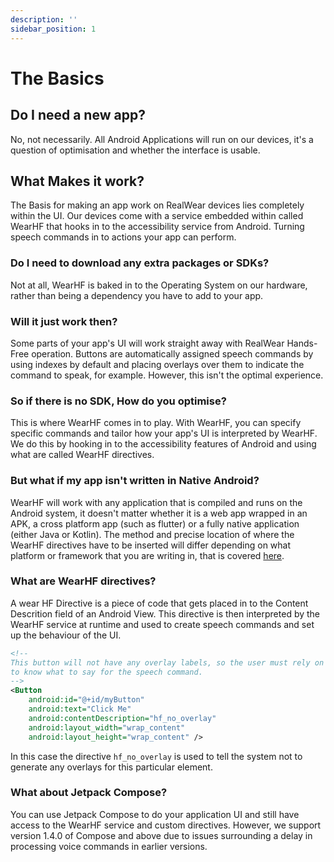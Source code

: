 ```yaml
---
description: ''
sidebar_position: 1
---
```

# The Basics

## Do I need a new app?
No, not necessarily. All Android Applications will run on our devices, it's a question of optimisation and whether the interface is usable.

## What Makes it work?
The Basis for making an app work on RealWear devices lies completely within the UI. Our devices come with a service embedded within called WearHF that hooks in to the accessibility service from Android. Turning speech commands in to actions your app can perform.

### Do I need to download any extra packages or SDKs?
Not at all, WearHF is baked in to the Operating System on our hardware, rather than being a dependency you have to add to your app. 

### Will it just work then?
Some parts of your app's UI will work straight away with RealWear Hands-Free operation. Buttons are automatically assigned speech commands by using indexes by default and placing overlays over them to indicate the command to speak, for example. However, this isn't the optimal experience.

### So if there is no SDK, How do you optimise?
This is where WearHF comes in to play. With WearHF, you can specify specific commands and tailor how your app's UI is interpreted by WearHF. We do this by hooking in to the accessibility features of Android and using what are called WearHF directives.

### But what if my app isn't written in Native Android?
WearHF will work with any application that is compiled and runs on the Android system, it doesn't matter whether it is a web app wrapped in an APK, a cross platform app (such as flutter) or a fully native application (either Java or Kotlin). The method and precise location of where the WearHF directives have to be inserted will differ depending on what platform or framework that you are writing in, that is covered [here](./environments/introduction.md). 

### What are WearHF directives?
A wear HF Directive is a piece of code that gets placed in to the Content Descrition field of an Android View. This directive is then interpreted by the WearHF service at runtime and used to create speech commands and set up the behaviour of the UI.
```xml
<!-- 
This button will not have any overlay labels, so the user must rely on the button's text 
to know what to say for the speech command. 
-->
<Button
    android:id="@+id/myButton"
    android:text="Click Me"
    android:contentDescription="hf_no_overlay"
    android:layout_width="wrap_content"
    android:layout_height="wrap_content" />
```
In this case the directive ```hf_no_overlay``` is used to tell the system not to generate any overlays for this particular element.

### What about Jetpack Compose?
You can use Jetpack Compose to do your application UI and still have access to the WearHF service and custom directives. However, we support version 1.4.0 of Compose and above due to issues surrounding a delay in processing voice commands in earlier versions.

